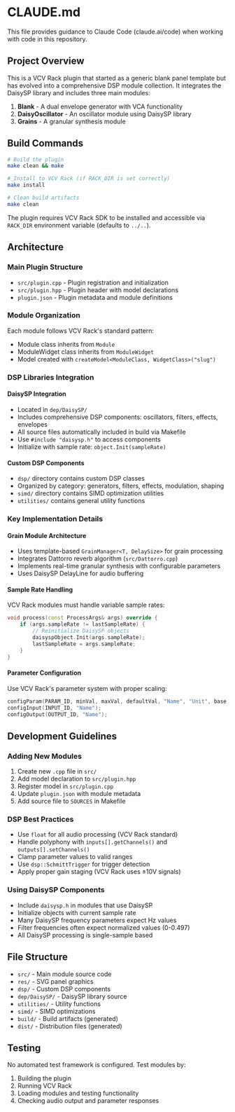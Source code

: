 # CLAUDE.md

This file provides guidance to Claude Code (claude.ai/code) when working with code in this repository.

## Project Overview

This is a VCV Rack plugin that started as a generic blank panel template but has evolved into a comprehensive DSP module collection. It integrates the DaisySP library and includes three main modules:

1. **Blank** - A dual envelope generator with VCA functionality
2. **DaisyOscillator** - An oscillator module using DaisySP library
3. **Grains** - A granular synthesis module

## Build Commands

```bash
# Build the plugin
make clean && make

# Install to VCV Rack (if RACK_DIR is set correctly)
make install

# Clean build artifacts
make clean
```

The plugin requires VCV Rack SDK to be installed and accessible via `RACK_DIR` environment variable (defaults to `../..`).

## Architecture

### Main Plugin Structure
- `src/plugin.cpp` - Plugin registration and initialization
- `src/plugin.hpp` - Plugin header with model declarations
- `plugin.json` - Plugin metadata and module definitions

### Module Organization
Each module follows VCV Rack's standard pattern:
- Module class inherits from `Module`
- ModuleWidget class inherits from `ModuleWidget`
- Model created with `createModel<ModuleClass, WidgetClass>("slug")`

### DSP Libraries Integration

#### DaisySP Integration
- Located in `dep/DaisySP/`
- Includes comprehensive DSP components: oscillators, filters, effects, envelopes
- All source files automatically included in build via Makefile
- Use `#include "daisysp.h"` to access components
- Initialize with sample rate: `object.Init(sampleRate)`

#### Custom DSP Components
- `dsp/` directory contains custom DSP classes
- Organized by category: generators, filters, effects, modulation, shaping
- `simd/` directory contains SIMD optimization utilities
- `utilities/` contains general utility functions

### Key Implementation Details

#### Grain Module Architecture
- Uses template-based `GrainManager<T, DelaySize>` for grain processing
- Integrates Dattorro reverb algorithm (`src/Dattorro.cpp`)
- Implements real-time granular synthesis with configurable parameters
- Uses DaisySP DelayLine for audio buffering

#### Sample Rate Handling
VCV Rack modules must handle variable sample rates:
```cpp
void process(const ProcessArgs& args) override {
    if (args.sampleRate != lastSampleRate) {
        // Reinitialize DaisySP objects
        daisyspObject.Init(args.sampleRate);
        lastSampleRate = args.sampleRate;
    }
}
```

#### Parameter Configuration
Use VCV Rack's parameter system with proper scaling:
```cpp
configParam(PARAM_ID, minVal, maxVal, defaultVal, "Name", "Unit", base, multiplier);
configInput(INPUT_ID, "Name");
configOutput(OUTPUT_ID, "Name");
```

## Development Guidelines

### Adding New Modules
1. Create new `.cpp` file in `src/`
2. Add model declaration to `src/plugin.hpp`
3. Register model in `src/plugin.cpp`
4. Update `plugin.json` with module metadata
5. Add source file to `SOURCES` in Makefile

### DSP Best Practices
- Use `float` for all audio processing (VCV Rack standard)
- Handle polyphony with `inputs[].getChannels()` and `outputs[].setChannels()`
- Clamp parameter values to valid ranges
- Use `dsp::SchmittTrigger` for trigger detection
- Apply proper gain staging (VCV Rack uses ±10V signals)

### Using DaisySP Components
- Include `daisysp.h` in modules that use DaisySP
- Initialize objects with current sample rate
- Many DaisySP frequency parameters expect Hz values
- Filter frequencies often expect normalized values (0-0.497)
- All DaisySP processing is single-sample based

## File Structure
- `src/` - Main module source code
- `res/` - SVG panel graphics
- `dsp/` - Custom DSP components
- `dep/DaisySP/` - DaisySP library source
- `utilities/` - Utility functions
- `simd/` - SIMD optimizations
- `build/` - Build artifacts (generated)
- `dist/` - Distribution files (generated)

## Testing
No automated test framework is configured. Test modules by:
1. Building the plugin
2. Running VCV Rack
3. Loading modules and testing functionality
4. Checking audio output and parameter responses